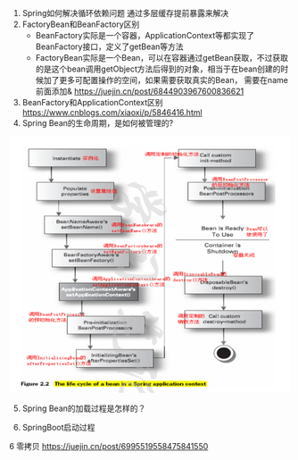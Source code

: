1. Spring如何解决循环依赖问题
    通过多层缓存提前暴露来解决
2. FactoryBean和BeanFactory区别
    - BeanFactory实际是一个容器，ApplicationContext等都实现了BeanFactory接口，定义了getBean等方法
    - FactoryBean实际是一个Bean，可以在容器通过getBean获取，不过获取的是这个bean调用getObject方法后得到的对象，相当于在bean创建的时候加了更多可配置操作的空间，如果需要获取真实的Bean，
需要在name前面添加&
    https://juejin.cn/post/6844903967600836621
3. BeanFactory和ApplicationContext区别
    https://www.cnblogs.com/xiaoxi/p/5846416.html
4. Spring Bean的生命周期，是如何被管理的?

![Spring Bean的生命周期](imgs/Spring%20Bean的生命周期.png)

5. Spring Bean的加载过程是怎样的？

6. SpringBoot启动过程

6 零拷贝
https://juejin.cn/post/6995519558475841550

